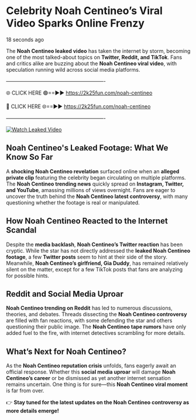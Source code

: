 # Celebrity Noah Centineo’s Viral Video Sparks Online Frenzy

18 seconds ago

The **Noah Centineo leaked video** has taken the internet by storm, becoming one of the most talked-about topics on **Twitter, Reddit, and TikTok**. Fans and critics alike are buzzing about the **Noah Centineo viral video**, with speculation running wild across social media platforms.

———————————————————-

🌐 CLICK HERE 🟢==►► https://2k25fun.com/noah-centineo

🔴 CLICK HERE 🌐==►► https://2k25fun.com/noah-centineo

———————————————————-

[![Watch Leaked Video](https://miro.medium.com/v2/resize:fit:828/format:webp/1*cilzJN44JGOrTw9NJCrNHA.gif "Watch Leaked Video")](https://2k25fun.com/noah-centineo)

## **Noah Centineo's Leaked Footage: What We Know So Far**  
A **shocking Noah Centineo revelation** surfaced online when an **alleged private clip** featuring the celebrity began circulating on multiple platforms. The **Noah Centineo trending news** quickly spread on **Instagram, Twitter, and YouTube**, amassing millions of views overnight. Fans are eager to uncover the truth behind the **Noah Centineo latest controversy**, with many questioning whether the footage is real or manipulated.  

## **How Noah Centineo Reacted to the Internet Scandal**  
Despite the **media backlash**, **Noah Centineo’s Twitter reaction** has been cryptic. While the star has not directly addressed the **leaked Noah Centineo footage**, a few **Twitter posts** seem to hint at their side of the story. Meanwhile, **Noah Centineo’s girlfriend, Gia Duddy**, has remained relatively silent on the matter, except for a few TikTok posts that fans are analyzing for possible hints.  

## **Reddit and Social Media Uproar**  
**Noah Centineo trending on Reddit** has led to numerous discussions, theories, and debates. Threads dissecting the **Noah Centineo controversy** are filled with fan reactions, with some defending the star and others questioning their public image. The **Noah Centineo tape rumors** have only added fuel to the fire, with internet detectives scrambling for more details.  

## **What’s Next for Noah Centineo?**  
As the **Noah Centineo reputation crisis** unfolds, fans eagerly await an official response. Whether this **social media uproar** will damage **Noah Centineo’s career** or be dismissed as yet another internet sensation remains uncertain. One thing is for sure—this **Noah Centineo viral moment** is far from over.  

👉 **Stay tuned for the latest updates on the Noah Centineo controversy as more details emerge!**  